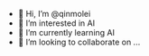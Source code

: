 - 👋 Hi, I’m @qinmolei
- 👀 I’m interested in AI
- 🌱 I’m currently learning AI
- 💞️ I’m looking to collaborate on ...


<!---
qinmoelei/qinmoelei is a ✨ special ✨ repository because its `README.md` (this file) appears on your GitHub profile.
You can click the Preview link to take a look at your changes.
--->
